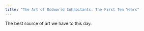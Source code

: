 ```yaml
---
title: "The Art of Oddworld Inhabitants: The First Ten Years"
---
```


The best source of art we have to this day.

